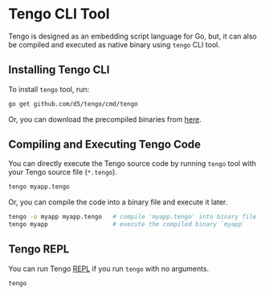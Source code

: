 # Tengo CLI Tool

Tengo is designed as an embedding script language for Go, but, it can also be
compiled and executed as native binary using `tengo` CLI tool.

## Installing Tengo CLI

To install `tengo` tool, run:

```bash
go get github.com/d5/tengo/cmd/tengo
```

Or, you can download the precompiled binaries from
[here](https://github.com/d5/tengo/releases/latest).

## Compiling and Executing Tengo Code

You can directly execute the Tengo source code by running `tengo` tool with
your Tengo source file (`*.tengo`).

```bash
tengo myapp.tengo
```

Or, you can compile the code into a binary file and execute it later.

```bash
tengo -o myapp myapp.tengo   # compile 'myapp.tengo' into binary file 'myapp'
tengo myapp                  # execute the compiled binary `myapp`
```

## Tengo REPL

You can run Tengo [REPL](https://en.wikipedia.org/wiki/Read–eval–print_loop)
if you run `tengo` with no arguments.

```bash
tengo
```
